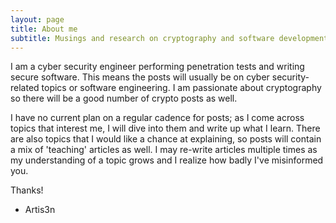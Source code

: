 ```yaml
---
layout: page
title: About me
subtitle: Musings and research on cryptography and software development.
---
```


I am a cyber security engineer performing penetration tests and writing secure software. This means the posts will
    usually be on cyber security-related topics or software engineering. I am passionate about cryptography so there will be a good number of crypto posts as well.

I have no current plan on a regular cadence for posts; as I come across topics that interest me, I will dive into them and write up what I learn. There are also topics that I would like a chance at explaining, so posts will contain a mix of 'teaching' articles as well. I may re-write articles multiple times as my understanding of a topic grows and I realize how badly I've misinformed you.

Thanks!

- Artis3n
